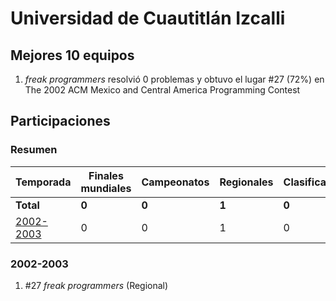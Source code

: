 ---
---

# Universidad de Cuautitlán Izcalli

## Mejores 10 equipos

1. _freak programmers_ resolvió 0 problemas y obtuvo el lugar #27 (72%) en The 2002 ACM Mexico and Central America Programming Contest

## Participaciones

### Resumen

| Temporada | Finales mundiales | Campeonatos | Regionales | Clasificatorios | Equipos |
| --- | --- | --- | --- | --- | --- |
| **Total** | **0** | **0** | **1** | **0** | **1** |
| [2002-2003](#2002-2003) | 0 | 0 | 1 | 0 | 1 |

### 2002-2003

1. #27 _freak programmers_ (Regional)



